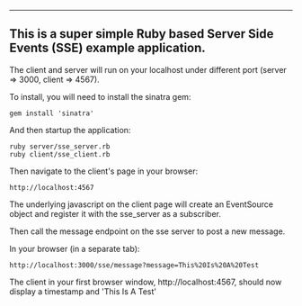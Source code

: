 -----------------------------------------------------------------------------------------------------------
This is a super simple Ruby based Server Side Events (SSE) example application.
-----------------------------------------------------------------------------------------------------------

The client and server will run on your localhost under different port (server => 3000, client => 4567). 

To install, you will need to install the sinatra gem:
```
gem install 'sinatra'
```
	
And then startup the application:
```
ruby server/sse_server.rb
ruby client/sse_client.rb
```
	
Then navigate to the client's page in your browser:	
```
http://localhost:4567
```

The underlying javascript on the client page will create an EventSource object and register it with the sse_server as a subscriber.

Then call the message endpoint on the sse server to post a new message.
  
In your browser (in a separate tab): 
```
http://localhost:3000/sse/message?message=This%20Is%20A%20Test
```
		
The client in your first browser window, http://localhost:4567, should now display a timestamp and 'This Is A Test'
		